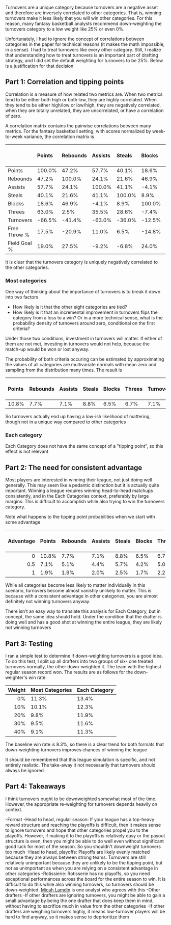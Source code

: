 Turnovers are a unique category because turnovers are a negative asset and therefore are inversely correlated to other categories. That is, winning turnovers make it less likely that you will win other categories. For this reason, many fantasy basketball analysts recommend down-weighting the turnovers category to a low weight like $25\%$ or even $0\%$.

Unfortunately, I had to ignore the concept of correlations between categories in the paper for technical reasons (it makes the math impossible, in a sense). I had to treat turnovers like every other category. Still, I realize that understanding how to treat turnovers is an important part of drafting strategy, and I did set the default weighting for turnovers to be $25\%$. Below is a justification for that decision 

## Part 1: Correlation and tipping points 

Correlation is a measure of how related two metrics are. When two metrics tend to be either both high or both low, they are highly correlated. When they tend to be either high/low or low/high, they are negatively correlated. when they are totally unrelated, they are uncorrelated, or have a correlation of zero. 

A correlation matrix contains the pairwise correlations between many metrics. For the fantasy basketball setting, with scores normalized by week-to-week variance, the correlation matrix is 
                                                        
 |        | Points    | Rebounds    | Assists    | Steals    | Blocks    | Threes    | Turnovers    | Free Throw \%   | Field Goal \%   |
 |:-------|:-------|:-------|:-------|:-------|:-------|:-------|:-------|:---------|:---------|
 | Points    | 100.0\% | 47.2\%  | 57.7\%  | 40.1\%  | 18.6\%  | 63.0\%  | -66.5\% | 17.5\%    | 19.0\%    |
 | Rebounds    | 47.2\%  | 100.0\% | 24.1\%  | 21.6\%  | 46.9\%  | 2.5\%   | -41.4\% | -20.9\%   | 27.5\%    |
 | Assists    | 57.7\%  | 24.1\%  | 100.0\% | 41.1\%  | -4.1\%  | 35.5\%  | -63.0\% | 11.0\%    | -9.2\%    |
 | Steals    | 40.1\%  | 21.6\%  | 41.1\%  | 100.0\% | 8.9\%   | 28.6\%  | -36.0\% | 6.5\%     | -6.8\%    |
 | Blocks    | 18.6\%  | 46.9\%  | -4.1\%  | 8.9\%   | 100.0\% | -7.4\%  | -12.5\% | -14.8\%   | 24.0\%    |
 | Threes    | 63.0\%  | 2.5\%   | 35.5\%  | 28.6\%  | -7.4\%  | 100.0\% | -34.2\% | 21.0\%    | -11.6\%   |
 | Turnovers    | -66.5\% | -41.4\% | -63.0\% | -36.0\% | -12.5\% | -34.2\% | 100.0\% | -4.7\%    | 1.2\%     |
 | Free Throw \% | 17.5\%  | -20.9\% | 11.0\%  | 6.5\%   | -14.8\% | 21.0\%  | -4.7\%  | 100.0\%   | -13.8\%   |
 | Field Goal \% | 19.0\%  | 27.5\%  | -9.2\%  | -6.8\%  | 24.0\%  | -11.6\% | 1.2\%   | -13.8\%   | 100.0\%   |

 It is clear that the turnovers category is uniquely negatively correlated to the other categories. 

### Most categories 

One way of thinking about the importance of turnovers is to break it down into two factors
- How likely is it that the other eight categories are tied?
- How likely is it that an incremental improvement in turnovers flips the category from a loss to a win? Or in a more technical sense, what is the probability density of turnovers around zero, conditional on the first criteria? 

Under those two conditions, investment in turnovers will matter. If either of them are not met, investing in turnovers would not help, because the match-up would be won or lost anyway. 

The probability of both criteria occuring can be estimated by approximating the values of all categories are multivariate normals with mean zero and sampling from the distribution many times. The result is 

 | Points    | Rebounds    | Assists    | Steals    | Blocks    | Threes    | Turnovers    | Free Throw \%   | Field Goal \%   |
|:------|:------|:------|:------|:------|:------|:------|:---------|:---------|
| 10.8\% | 7.7\%  | 7.1\%  | 8.8\%  | 6.5\%  | 6.7\%  | 7.1\%  | 7.2\%     | 6.8\%     |

So turnovers actually end up having a low-ish likelihood of mattering, though not in a unique way compared to other categories

### Each category

Each Category does not have the same concept of a "tipping point", so this effect is not relevant 


## Part 2: The need for consistent advantage

Most players are interested in winning their league, not just doing well generally. This may seem like a pedantic distinction but it is actually quite important. Winning a league requires winning head-to-head matchups consistently, and in the Each Categories context, preferably by large margins. This is difficult to accomplish while also trying to win the turnovers category. 

Note what happens to the tipping point probabilities when we start with some advantage


 | Advantage  | Points    | Rebounds    | Assists    | Steals    | Blocks    | Threes    | Turnovers    | Free Throw \%   | Field Goal \%   |
|----:|:------|:------|:------|:------|:------|:------|:------|:---------|:---------|
| 0   | 10.8\% | 7.7\%  | 7.1\%  | 8.8\%  | 6.5\%  | 6.7\%  | 7.1\%  | 7.2\%     | 6.8\%     |
| 0.5 | 7.1\%  | 5.1\%  | 4.4\%  | 5.7\%  | 4.2\%  | 5.0\%  | 3.1\%  | 4.6\%     | 4.6\%     |
| 1   | 1.9\%  | 1.9\%  | 2.0\%  | 2.5\%  | 1.7\%  | 2.2\%  | 0.4\%  | 1.6\%     | 1.8\%     |'

While all categories become less likely to matter individually in this scenario, turnovers become almost vanishly unlikely to matter. This is because with a consistent advantage in other categories, you are almost definitely not winning turnovers anyway.

There isn't an easy way to translate this analysis for Each Category, but in concept, the same idea should hold. Under the condition that the drafter is doing well and has a good shot at winning the entire league, they are likely not winning turnovers

## Part 3: Testing 

I ran a simple test to determine if down-weighting turnovers is a good idea. To do this test, I split up all drafters into two groups of six- one treated turnovers normally, the other down-weighted it. The team with the highest regular season record won. The results are as follows for the down-weighter's win rate:

| Weight |  Most Categories | Each Category |
|----:|:------|:------|
| 0\% | 11.3\% | 13.4\% |
| 10\% | 10.1\% | 12.3\% |
| 20\% | 9.8\% | 11.9\% |
| 30\% | 9.5\% | 11.6\% |
| 40\% | 9.1\% | 11.3\% |

The baseline win rate is $8.3\%$, so there is a clear trend for both formats that down-weighting turnovers improves chances of winning the league

It should be remembered that this league simulation is specific, and not entirely realistic. The take-away it not necessarily that turnovers should always be ignored 

## Part 4: Takeaways

I think turnovers ought to be downweighted somewhat most of the time. However, the appropriate re-weighting for turnovers depends heavily on context. 

-Format 
  -Head to head, regular season: If your league has a top-heavy reward structure and reaching the playoffs is difficult, then it makes sense to ignore turnovers and hope that other categories propel you to the playoffs. However, if making it to the playoffs is relatively easy or the payout structure is even, then you might be able to do well even without significant good luck for most of the season. So you shouldn't downweight turnovers too much 
  -Head to head, playoffs: Playoffs are likely evenly matched because they are always between strong teams. Turnovers are still relatively unimportant because they are unlikely to be the tipping point, but not as unimportant as when you are relying on a consistent advantage in other categories
  -Rotissierie: Rotisserie has no playoffs, so you need exceptional performances across the board for the entire season to win. It is difficult to do this while also winning turnovers, so turnovers should be  down-weighted. [Micah Lamdin](https://hashtagbasketball.com/fantasy-basketball/content/how-to-play-fantasy-basketball-rotisserie) is one analyst who agrees with this
-Other drafters
  -If other drafters are ignoring turnovers, you might be able to gain a small advantage by being the one drafter that does keep them in mind, without having to sacrifice much in value from the other categories
  -If other drafters are weighing turnovers highly, it means low-turnover players will be hard to find anyway, so it makes sense to deprioritize them 
